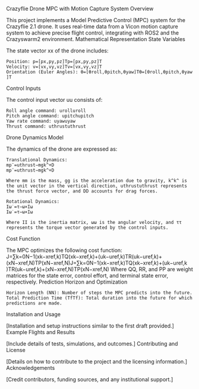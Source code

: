 Crazyflie Drone MPC with Motion Capture
System Overview

This project implements a Model Predictive Control (MPC) system for the Crazyflie 2.1 drone. It uses real-time data from a Vicon motion capture system to achieve precise flight control, integrating with ROS2 and the Crazyswarm2 environment.
Mathematical Representation
State Variables

The state vector xx of the drone includes:

    Position: p=[px,py,pz]Tp=[px​,py​,pz​]T
    Velocity: v=[vx,vy,vz]Tv=[vx​,vy​,vz​]T
    Orientation (Euler Angles): θ=[θroll,θpitch,θyaw]Tθ=[θroll​,θpitch​,θyaw​]T

Control Inputs

The control input vector uu consists of:

    Roll angle command: urolluroll​
    Pitch angle command: upitchupitch​
    Yaw rate command: uyawuyaw​
    Thrust command: uthrustuthrust​

Drone Dynamics Model

The dynamics of the drone are expressed as:

    Translational Dynamics:
    mp¨=uthrust−mgk^+D
    mp¨​=uthrust​−mgk^+D

    Where mm is the mass, gg is the acceleration due to gravity, k^k^ is the unit vector in the vertical direction, uthrustuthrust​ represents the thrust force vector, and DD accounts for drag forces.

    Rotational Dynamics:
    Iω˙=τ−ω×Iω
    Iω˙=τ−ω×Iω

    Where II is the inertia matrix, ωω is the angular velocity, and ττ represents the torque vector generated by the control inputs.

Cost Function

The MPC optimizes the following cost function:
J=∑k=0N−1(xk−xref,k)TQ(xk−xref,k)+(uk−uref,k)TR(uk−uref,k)+(xN−xref,N)TP(xN−xref,N)J=∑k=0N−1​(xk​−xref,k​)TQ(xk​−xref,k​)+(uk​−uref,k​)TR(uk​−uref,k​)+(xN​−xref,N​)TP(xN​−xref,N​)
Where QQ, RR, and PP are weight matrices for the state error, control effort, and terminal state error, respectively.
Prediction Horizon and Optimization

    Horizon Length (NN): Number of steps the MPC predicts into the future.
    Total Prediction Time (TfTf​): Total duration into the future for which predictions are made.

Installation and Usage

[Installation and setup instructions similar to the first draft provided.]
Example Flights and Results

[Include details of tests, simulations, and outcomes.]
Contributing and License

[Details on how to contribute to the project and the licensing information.]
Acknowledgements

[Credit contributors, funding sources, and any institutional support.]
